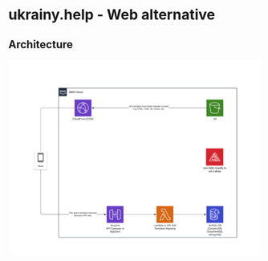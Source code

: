 # ukrainy.help - Web alternative

## Architecture

![web-app-architecture](../doc/web-app-architecture.png "web-app-architecture")

